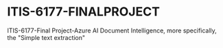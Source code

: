 # ITIS-6177-FINALPROJECT
ITIS-6177-Final Project-Azure AI Document Intelligence, more specifically, the "Simple text extraction"
